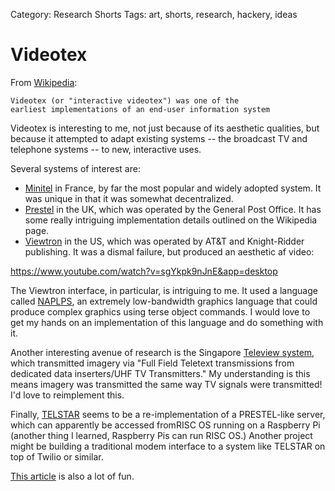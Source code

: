 Category: Research Shorts
Tags: art, shorts, research, hackery, ideas

# Videotex 

From [Wikipedia](https://en.wikipedia.org/wiki/Videotex): 


	Videotex (or "interactive videotex") was one of the 
	earliest implementations of an end-user information system

Videotex is interesting to me, not just because of its aesthetic qualities, but because it attempted to adapt existing systems -- the broadcast TV and telephone systems -- to new, interactive uses. 

Several systems of interest are:

- [Minitel](https://en.wikipedia.org/wiki/Minitel) in France, by far the most popular and widely adopted system. It was unique in that it was somewhat decentralized.
- [Prestel](https://en.wikipedia.org/wiki/Prestel) in the UK, which was operated by the General Post Office. It has some really intriguing implementation details outlined on the Wikipedia page.
- [Viewtron](https://en.wikipedia.org/wiki/Viewtron) in the US, which was operated by AT&T and Knight-Ridder publishing. It was a dismal failure, but produced an aesthetic af video:

https://www.youtube.com/watch?v=sgYkpk9nJnE&app=desktop

The Viewtron interface, in particular, is intriguing to me. It used a language called [NAPLPS](https://en.wikipedia.org/wiki/NAPLPS), an extremely low-bandwidth graphics language that could produce complex graphics using terse object commands. I would love to get my hands on an implementation of this language and do something with it. 

Another interesting avenue of research is the Singapore [Teleview system](https://en.wikipedia.org/wiki/Singapore_Teleview), which transmitted imagery via "Full Field Teletext transmissions from dedicated data inserters/UHF TV Transmitters." My understanding is this means imagery was transmitted the same way TV signals were transmitted! I'd love to reimplement this. 

Finally, [TELSTAR](https://glasstty.com/wiki/index.php/The_TELSTAR_Videotex_System) seems to be a re-implementation of a PRESTEL-like server, which can apparently be accessed fromRISC OS running on a Raspberry Pi (another thing I learned, Raspberry Pis can run RISC OS.) Another project might be building a traditional modem interface to a system like TELSTAR on top of Twilio or similar. 

[This article](https://medium.com/@cq94/get-your-minitels-back-the-computel-videotex-bbs-is-back-1d8c42f1ea17) is also a lot of fun.